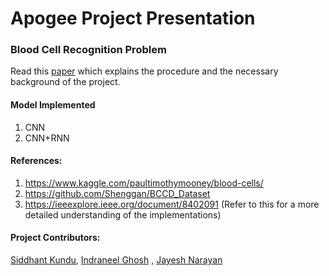 
# Apogee Project Presentation
### Blood Cell Recognition Problem
Read this [paper](https://github.com/ighosh98/blood-cell/blob/master/Blood%20Cell%20Classification.pdf) which explains the procedure and the necessary background of the project. 
#### Model Implemented
1. CNN <br />
2. CNN+RNN <br />
#### References: 
1. https://www.kaggle.com/paultimothymooney/blood-cells/
2. https://github.com/Shenggan/BCCD_Dataset
3. https://ieeexplore.ieee.org/document/8402091 (Refer to this for a more detailed understanding of the implementations)
#### Project Contributors: 
[Siddhant Kundu](https://github.com/SKundu1998), [Indraneel Ghosh](https://github.com/ighosh98) , [Jayesh Narayan](https://github.com/jayesh1narayan)

